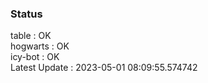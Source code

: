 ### Status


table : OK  
hogwarts : OK  
icy-bot : OK  
Latest Update : 2023-05-01 08:09:55.574742
